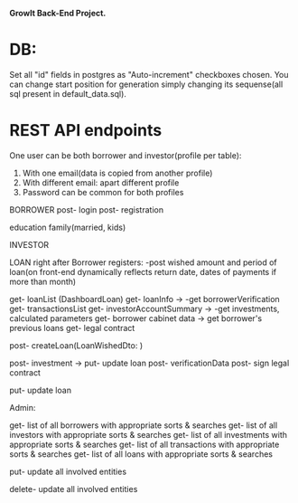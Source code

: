  **GrowIt Back-End Project.**
 
DB:
=====
Set all "id" fields in postgres as "Auto-increment" checkboxes chosen.
You can change start position for generation simply changing its sequense(all sql present in default_data.sql).



REST API endpoints
========

One user can be both borrower and investor(profile per table):
1) With one email(data is copied from another profile)
2) With different email: apart different profile
3) Password can be common for both profiles

BORROWER
post- login
post- registration

education
family(married, kids)


INVESTOR



LOAN
right after Borrower registers: 
-post wished amount and period of loan(on front-end dynamically reflects return date, dates of payments if more than month)




get- loanList (DashboardLoan)
get- loanInfo -> -get borrowerVerification
get- transactionsList
get- investorAccountSummary -> -get investments, calculated parameters
get- borrower cabinet data -> get borrower's previous loans
get- legal contract



post- createLoan(LoanWishedDto: )

post- investment    -> put- update loan 
post- verificationData
post- sign legal contract

put- update loan

Admin:

get- list of all borrowers with appropriate sorts & searches
get- list of all investors with appropriate sorts & searches
get- list of all investments with appropriate sorts & searches
get- list of all transactions with appropriate sorts & searches
get- list of all loans with appropriate sorts & searches

put- update all involved entities 

delete- update all involved entities 
